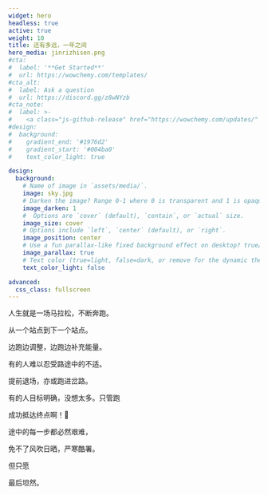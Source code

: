 ```yaml
---
widget: hero
headless: true
active: true
weight: 10
title: 还有多远，一年之间
hero_media: jinrizhisen.png
#cta:
#  label: '**Get Started**'
#  url: https://wowchemy.com/templates/
#cta_alt:
#  label: Ask a question
#  url: https://discord.gg/z8wNYzb
#cta_note:
#  label: >-
#    <a class="js-github-release" href="https://wowchemy.com/updates/" data-repo="gcushen/hugo-academic">Latest release<!-- V --></a><div style="text-shadow: none;"><a class="github-button" href="https://github.com/wowchemy/wowchemy-hugo-modules" data-icon="octicon-star" data-size="large" data-show-count="true" aria-label="Star">Star Wowchemy site builder for Hugo</a></div><div style="text-shadow: none;"><a class="github-button" href="https://github.com/wowchemy/starter-academic" data-icon="octicon-star" data-size="large" data-show-count="true" aria-label="Star">Star the Academic template</a></div>
#design:
#  background:
#    gradient_end: '#1976d2'
#    gradient_start: '#004ba0'
#    text_color_light: true

design:   
  background:     
    # Name of image in `assets/media/`.
    image: sky.jpg     
    # Darken the image? Range 0-1 where 0 is transparent and 1 is opaque.
    image_darken: 1     
    #  Options are `cover` (default), `contain`, or `actual` size.
    image_size: cover     
    # Options include `left`, `center` (default), or `right`.
    image_position: center     
    # Use a fun parallax-like fixed background effect on desktop? true/false     
    image_parallax: true     
    # Text color (true=light, false=dark, or remove for the dynamic theme color).
    text_color_light: false

advanced:
  css_class: fullscreen
---
```


人生就是一场马拉松，不断奔跑。

从一个站点到下一个站点。

边跑边调整，边跑边补充能量。

有的人难以忍受路途中的不适。

提前退场，亦或跑进岔路。

有的人目标明确，没想太多。只管跑

成功抵达终点啊！:runner:

途中的每一步都必然艰难，

免不了风吹日晒，严寒酷署。

但只愿

最后坦然。